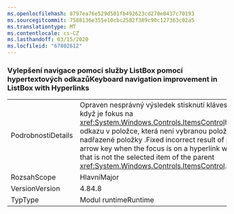 ```yaml
---
ms.openlocfilehash: 8797ea76e529d501fb492623cd270e0437c70193
ms.sourcegitcommit: 7588136e355e10cbc2582f389c90c127363c02a5
ms.translationtype: MT
ms.contentlocale: cs-CZ
ms.lasthandoff: 03/15/2020
ms.locfileid: "67802612"
---
```

### <a name="keyboard-navigation-improvement-in-listbox-with-hyperlinks"></a><span data-ttu-id="d1710-101">Vylepšení navigace pomocí služby ListBox pomocí hypertextových odkazů</span><span class="sxs-lookup"><span data-stu-id="d1710-101">Keyboard navigation improvement in ListBox with Hyperlinks</span></span>

|   |   |
|---|---|
|<span data-ttu-id="d1710-102">Podrobnosti</span><span class="sxs-lookup"><span data-stu-id="d1710-102">Details</span></span>|<span data-ttu-id="d1710-103">Opraven nesprávný výsledek stisknutí klávesy se šipkou, když je fokus na <xref:System.Windows.Controls.ItemsControl>hypertextovém odkazu v položce, která není vybranou položkou nadřazené položky .</span><span class="sxs-lookup"><span data-stu-id="d1710-103">Fixed incorrect result of pressing an arrow key when the focus is on a hyperlink within an item that is not the selected item of the parent <xref:System.Windows.Controls.ItemsControl>.</span></span>|
|<span data-ttu-id="d1710-104">Rozsah</span><span class="sxs-lookup"><span data-stu-id="d1710-104">Scope</span></span>|<span data-ttu-id="d1710-105">Hlavní</span><span class="sxs-lookup"><span data-stu-id="d1710-105">Major</span></span>|
|<span data-ttu-id="d1710-106">Version</span><span class="sxs-lookup"><span data-stu-id="d1710-106">Version</span></span>|<span data-ttu-id="d1710-107">4.8</span><span class="sxs-lookup"><span data-stu-id="d1710-107">4.8</span></span>|
|<span data-ttu-id="d1710-108">Typ</span><span class="sxs-lookup"><span data-stu-id="d1710-108">Type</span></span>|<span data-ttu-id="d1710-109">Modul runtime</span><span class="sxs-lookup"><span data-stu-id="d1710-109">Runtime</span></span>|
